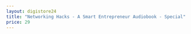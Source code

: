 ```yaml
---
layout: digistore24
title: "Networking Hacks - A Smart Entrepreneur Audiobook - Special"
price: 29
---
```

